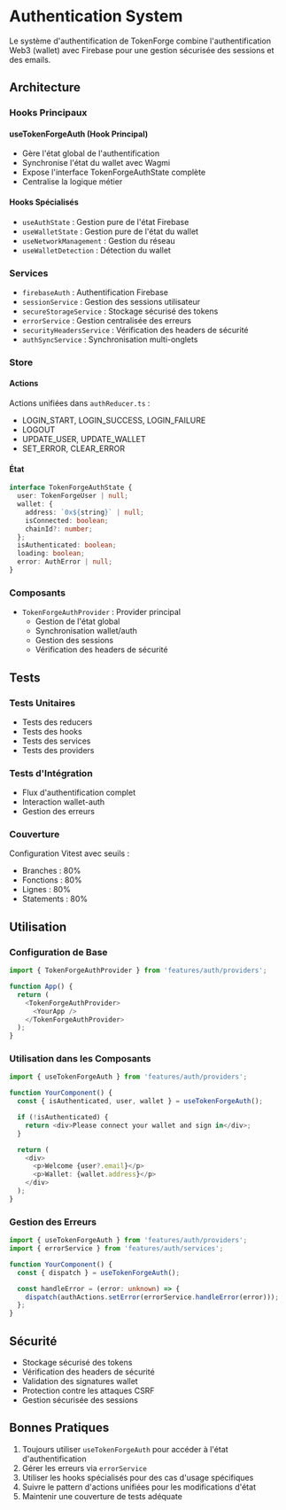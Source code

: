 # Authentication System

Le système d'authentification de TokenForge combine l'authentification Web3 (wallet) avec Firebase pour une gestion sécurisée des sessions et des emails.

## Architecture

### Hooks Principaux

#### useTokenForgeAuth (Hook Principal)
- Gère l'état global de l'authentification
- Synchronise l'état du wallet avec Wagmi
- Expose l'interface TokenForgeAuthState complète
- Centralise la logique métier

#### Hooks Spécialisés
- `useAuthState` : Gestion pure de l'état Firebase
- `useWalletState` : Gestion pure de l'état du wallet
- `useNetworkManagement` : Gestion du réseau
- `useWalletDetection` : Détection du wallet

### Services

- `firebaseAuth` : Authentification Firebase
- `sessionService` : Gestion des sessions utilisateur
- `secureStorageService` : Stockage sécurisé des tokens
- `errorService` : Gestion centralisée des erreurs
- `securityHeadersService` : Vérification des headers de sécurité
- `authSyncService` : Synchronisation multi-onglets

### Store

#### Actions
Actions unifiées dans `authReducer.ts` :
- LOGIN_START, LOGIN_SUCCESS, LOGIN_FAILURE
- LOGOUT
- UPDATE_USER, UPDATE_WALLET
- SET_ERROR, CLEAR_ERROR

#### État
```typescript
interface TokenForgeAuthState {
  user: TokenForgeUser | null;
  wallet: {
    address: `0x${string}` | null;
    isConnected: boolean;
    chainId?: number;
  };
  isAuthenticated: boolean;
  loading: boolean;
  error: AuthError | null;
}
```

### Composants

- `TokenForgeAuthProvider` : Provider principal
  - Gestion de l'état global
  - Synchronisation wallet/auth
  - Gestion des sessions
  - Vérification des headers de sécurité

## Tests

### Tests Unitaires
- Tests des reducers
- Tests des hooks
- Tests des services
- Tests des providers

### Tests d'Intégration
- Flux d'authentification complet
- Interaction wallet-auth
- Gestion des erreurs

### Couverture
Configuration Vitest avec seuils :
- Branches : 80%
- Fonctions : 80%
- Lignes : 80%
- Statements : 80%

## Utilisation

### Configuration de Base

```typescript
import { TokenForgeAuthProvider } from 'features/auth/providers';

function App() {
  return (
    <TokenForgeAuthProvider>
      <YourApp />
    </TokenForgeAuthProvider>
  );
}
```

### Utilisation dans les Composants

```typescript
import { useTokenForgeAuth } from 'features/auth/providers';

function YourComponent() {
  const { isAuthenticated, user, wallet } = useTokenForgeAuth();

  if (!isAuthenticated) {
    return <div>Please connect your wallet and sign in</div>;
  }

  return (
    <div>
      <p>Welcome {user?.email}</p>
      <p>Wallet: {wallet.address}</p>
    </div>
  );
}
```

### Gestion des Erreurs

```typescript
import { useTokenForgeAuth } from 'features/auth/providers';
import { errorService } from 'features/auth/services';

function YourComponent() {
  const { dispatch } = useTokenForgeAuth();

  const handleError = (error: unknown) => {
    dispatch(authActions.setError(errorService.handleError(error)));
  };
}
```

## Sécurité

- Stockage sécurisé des tokens
- Vérification des headers de sécurité
- Validation des signatures wallet
- Protection contre les attaques CSRF
- Gestion sécurisée des sessions

## Bonnes Pratiques

1. Toujours utiliser `useTokenForgeAuth` pour accéder à l'état d'authentification
2. Gérer les erreurs via `errorService`
3. Utiliser les hooks spécialisés pour des cas d'usage spécifiques
4. Suivre le pattern d'actions unifiées pour les modifications d'état
5. Maintenir une couverture de tests adéquate
